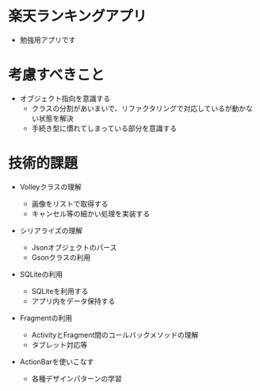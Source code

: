 # 楽天ランキングアプリ  
* 勉強用アプリです  

# 考慮すべきこと
* オブジェクト指向を意識する  
  * クラスの分割があいまいで、リファクタリングで対応しているが動かない状態を解決  
  * 手続き型に慣れてしまっている部分を意識する  

# 技術的課題  
* Volleyクラスの理解  
  * 画像をリストで取得する  
  * キャンセル等の細かい処理を実装する  

* シリアライズの理解  
  * Jsonオブジェクトのパース  
  * Gsonクラスの利用  

* SQLiteの利用  
  * SQLiteを利用する
  * アプリ内をデータ保持する  

* Fragmentの利用  
  * ActivityとFragment間のコールバックメソッドの理解  
  * タブレット対応等  

* ActionBarを使いこなす  
  * 各種デザインパターンの学習  
